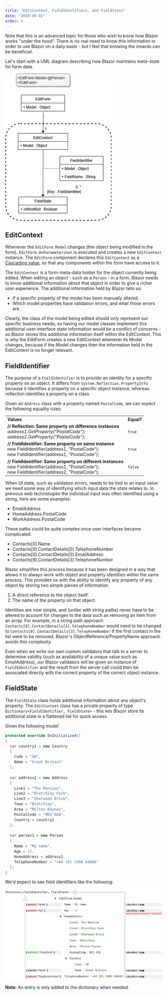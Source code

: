 ```yaml
---
title: "EditContext, FieldIdentifiers, and FieldState"
date: "2019-09-01"
order: 5
---
```


Note that this is an advanced topic for those who wish to know how Blazor works "under the hood".
There is no real need to know this information in order to use Blazor on a daily basis -
but I feel that knowing the innards can be beneficial.

Let's start with a UML diagram describing how Blazor maintains meta-state for form data.

![](images/FieldIdentifiersAndStateUML.png)

## EditContext

Whenever the `EditForm.Model` changes (the object being modified in the form),
`EditForm.OnParametersSet` is executed and creates a new `EditContext` instance.
The `EditForm` component declares this `EditContext` as a [Cascading value](http://blazor-university.com/components/cascading-values/cascading-values-by-type/),
so that any components within the form have access to it.

The `EditContext` is a form-meta-data holder for the object currently being edited.
When editing an object - such as a `Person` - in a form,
Blazor needs to know additional information about that object in order to give a richer user experience.
The additional information held by Blazor tells us:

- If a specific property of the model has been manually altered.
- Which model properties have validation errors, and what those errors are.

Clearly, the class of the model being edited should only represent our specific business needs,
so having our model classes implement this additional user-interface state information would be a conflict of concerns -
so Blazor stores this additional information itself within the EditContext.
This is why the EditForm creates a new EditContext whenever its Model changes,
because if the Model changes then the information held in the EditContext is no longer relevant.

## FieldIdentifier

The purpose of a `FieldIdentifier` is to provide an identity for a specific property on an object.
It differs from `System.Reflection.PropertyInfo` because it identifies a property on a specific object instance,
whereas reflection identifies a property on a class.

Given an `Address` class with a property named `PostalCode`, we can expect the following equality rules:

<table>
  <tbody>
    <tr>
      <td><strong>Values</strong></td>
      <td><strong>Equal?</strong></td>
    </tr>
    <tr>
      <td>
        <b><strong>// Reflection</strong></b
        ><strong>: Same property on difference instances</strong><br /><em
          >address1.GetProperty("PostalCode");<br />address2.GetProperty("PostalCode");</em
        >
      </td>
      <td><code>true</code></td>
    </tr>
    <tr>
      <td>
        <strong>// FieldIdentifier: Same property on same instance</strong
        ><br />new FieldIdentifier(address1, "PostalCode");<br />new
        FieldIdentifier(address1, "PostalCode");
      </td>
      <td><code>true</code></td>
    </tr>
    <tr>
      <td>
        <strong>// FieldIdentifier: Same property on different instances</strong
        ><br />new FieldIdentifier(address1, "PostalCode");<br />new
        FieldIdentifier(address2, "PostalCode");
      </td>
      <td><code>false</code></td>
    </tr>
  </tbody>
</table>

When UI state, such as validation errors,
needs to be tied to an input value we need some way of identifying which input data the state relates to.
In previous web technologies the individual input was often identified using a string, here are some examples:

- EmailAddress
- HomeAddress.PostalCode
- WorkAddress.PostalCode

These paths could be quite complex once user interfaces became complicated.

- Contacts[0].Name
- Contacts[0].ContactDetails[0].TelephoneNumber
- Contacts[0].ContactDetails[0].EmailAddress
- Contacts[9].ContactDetails[3].TelephoneNumber

Blazor simplifies this process because it has been designed in a way that allows it to always work with object and
property identities within the same process.
This provides us with the ability to identify any property of any object by storing two simple pieces of information.

1. A direct reference to the object itself.
2. The name of the property on that object.

Identities are now simple, and (unlike with string paths) never have to be altered to account for changes to the data
such as removing an item from an array.
For example, in a string path approach `Contacts[9].ContactDetails[3].TelephoneNumber` would need to be changed
to `Contacts[8].ContactDetails[3].TelephoneNumber` if the first contact in the list were to be removed.
Blazor's ObjectReference/PropertyName approach avoids this complexity.

Even when we write our own custom validators that talk to a server to determine validity
(such as availability of a unique value such as EmailAddress), 
our Blazor validators will be given an instance of `FieldIdentifier` and the result from the server call could then
 be associated directly with the correct property of the correct object instance.

## FieldState

The `FieldState` class holds additional information about any object's property.
The `EditContext` class has a private property of type `Dictionary<FieldIdentifier, FieldState>` -
this lets Blazor store its additional state in a flattened list for quick access.

Given the following model

```cs
protected override OnInitialized()
{
  var country1 = new Country
  {
    Code = "GB",
    Name = "Great Britain"
  };
  
  var address1 = new Address
  {
    Line1 = "The Mansion",
    Line2 = "Bletchley Park",
    Line3 = "Sherwood Drive",
    Town = "Bletchley",
    Area = "Milton Keynes",
    PostalCode = "MK3 6EB",
    Country = country1
  };
  
  var person1 = new Person
  {
    Name = "My name",
    Age = 12,
    HomeAddress = address1,
    TelephoneNumber = "+44 (0) 1908 64004"
  };
}
```

We'd expect to see field identifiers like the following:

![](images/FieldIdentifiersAndFieldStates.png)

**Note**: An entry is only added to the dictionary when needed.
